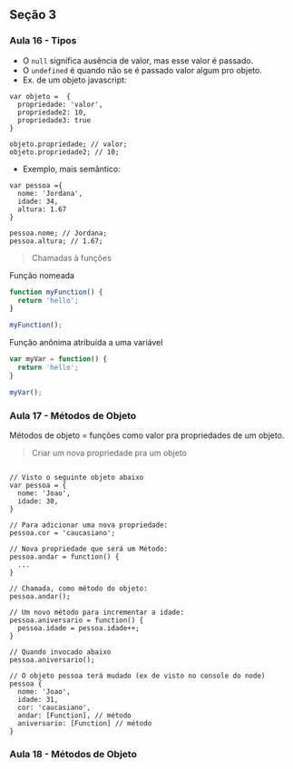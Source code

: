 ## Seção 3

### Aula 16 - Tipos

* O `null` significa ausência de valor, mas esse valor é passado.
* O `undefined` é quando não se é passado valor algum pro objeto.
* Ex. de um objeto javascript:

```JS
var objeto =  {
  propriedade: 'valor',
  propriedade2: 10,
  propriedade3: true
}

objeto.propriedade; // valor;
objeto.propriedade2; // 10;
```

* Exemplo, mais semântico:

```JS
var pessoa ={
  nome: 'Jordana',
  idade: 34,
  altura: 1.67
}

pessoa.nome; // Jordana;
pessoa.altura; // 1.67;
```

> Chamadas à funções

Função nomeada

```js
function myFunction() {
  return 'hello';
}

myFunction();
```

Função anônima atribuída a uma variável

```js
var myVar = function() {
  return 'hello';
}

myVar();
```

### Aula 17 - Métodos de Objeto

Métodos de objeto = funções como valor pra propriedades de um objeto.

> Criar um nova propriedade pra um objeto

```JS

// Visto o seguinte objeto abaixo
var pessoa = {
  nome: 'Joao',
  idade: 30,
}

// Para adicionar uma nova propriedade:
pessoa.cor = 'caucasiano';

// Nova propriedade que será um Método:
pessoa.andar = function() {
  ...
}

// Chamada, como método do objeto:
pessoa.andar();

// Um novo método para incrementar a idade:
pessoa.aniversario = function() {
  pessoa.idade = pessoa.idade++;
}

// Quando invocado abaixo
pessoa.aniversario();

// O objeto pessoa terá mudado (ex de visto no console do node)
pessoa {
  nome: 'Joao',
  idade: 31,
  cor: 'caucasiano',
  andar: [Function], // método
  aniversario: [Function] // método
}
```

### Aula 18 - Métodos de Objeto
